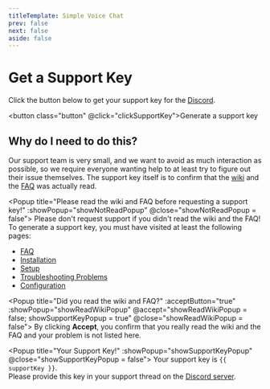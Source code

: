 ```yaml
---
titleTemplate: Simple Voice Chat
prev: false
next: false
aside: false
---
```


# Get a Support Key

Click the button below to get your support key for the [Discord](https://discord.gg/4dH2zwTmyX).

<button class="button" @click="clickSupportKey">Generate a support key</button>


## Why do I need to do this?

Our support team is very small, and we want to avoid as much interaction as possible,
so we require everyone wanting help to at least try to figure out their issue themselves.
The support key itself is to confirm that the [wiki](installation) and the [FAQ](../faq) was actually read.

<Popup title="Please read the wiki and FAQ before requesting a support key!" :showPopup="showNotReadPopup" @close="showNotReadPopup = false">
    Please don't request support if you didn't read the wiki and the FAQ!
    <br/>
    To generate a support key, you must have visited at least the following pages:
    <ul>
        <li><a href="../faq">FAQ</a></li>
        <li><a href="installation">Installation</a></li>
        <li><a href="setup">Setup</a></li>
        <li><a href="troubleshooting">Troubleshooting Problems</a></li>
        <li><a href="configuration">Configuration</a></li>
    </ul>
</Popup>

<Popup title="Did you read the wiki and FAQ?" :acceptButton="true" :showPopup="showReadWikiPopup" @accept="showReadWikiPopup = false; showSupportKeyPopup = true" @close="showReadWikiPopup = false">
    By clicking <b>Accept</b>, you confirm that you really read the wiki and the FAQ and your problem is not listed here.
</Popup>

<Popup title="Your Support Key!" :showPopup="showSupportKeyPopup" @close="showSupportKeyPopup = false">
    Your support key is <code>{{ supportKey }}</code>.
    <br />
    Please provide this key in your support thread on the
    <a href="https://discord.gg/4dH2zwTmyX">Discord server</a>.
</Popup>

<script setup>
    import { ref } from 'vue';

    let supportKey = ref(generateSupportKey());
    let showNotReadPopup = ref(false);
    let showReadWikiPopup = ref(false);
    let showSupportKeyPopup = ref(false);

    function clickSupportKey() {
        if( hasReadWiki() ){
            showReadWikiPopup.value = true;
        } else{
            showNotReadPopup.value = true;
        }
    }

    function hasReadWiki() {
        const visitedTabs = JSON.parse(localStorage.visitedTabs || '[]');
        return visitedTabs.includes("setup") && visitedTabs.includes("troubleshooting") && visitedTabs.includes("faq");
    }

    function generateSupportKey() {
        let numbers = [];
        let sum = 0;
        while (sum <= 60) {
          numbers.push(getRandomInt(1, 9));
          sum = numbers.reduce((e1, e2) => e1 + e2, 0);
        }
        let rest = 69 - sum;
        if (rest > 0) {
          numbers.push(rest);
        }
        return `S-${numbers.join('')}`;
    }

    function getRandomInt(min, max) {
        min = Math.ceil(min);
        max = Math.floor(max);
        return Math.floor(Math.random() * (max - min + 1)) + min;
    }
</script>

<style scoped>
.button {
    border-radius: 8px;
    background-color: #42b883;
    padding: 0.5rem;
    display: flex;
    justify-content: center;
    transition: all 0.2s ease-in-out;
    color: #fff;
}

.button:hover {
    background-color: #3da170;
}
</style>